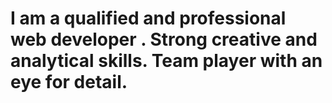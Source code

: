 <h1> I am a qualified and professional web developer . Strong creative and analytical skills. Team player with an eye for detail. </h1>

